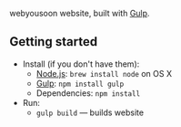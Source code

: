 
webyousoon website, built with [Gulp](http://gulpjs.com).

## Getting started
* Install (if you don't have them):
    * [Node.js](http://nodejs.org): `brew install node` on OS X
    * [Gulp](http://gulpjs.com): `npm install gulp`
    * Dependencies: `npm install`
* Run:
    * `gulp build` — builds website
